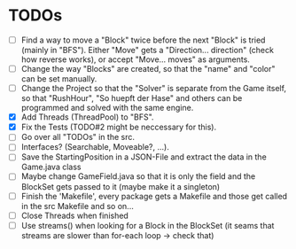 # TODOs

 - [ ] Find a way to move a "Block" twice before the next "Block" is tried (mainly in "BFS"). Either "Move" gets a "Direction... direction" (check how reverse works), or accept "Move... moves" as arguments.
 - [ ] Change the way "Blocks" are created, so that the "name" and "color" can be set manually.
 - [ ] Change the Project so that the "Solver" is separate from the Game itself, so that "RushHour", "So huepft der Hase" and others can be programmed and solved with the same engine.
 - [X] Add Threads (ThreadPool) to "BFS".
 - [X] Fix the Tests (TODO#2 might be neccessary for this).
 - [ ] Go over all "TODOs" in the src.
 - [ ] Interfaces? (Searchable, Moveable?, ...).
 - [ ] Save the StartingPosition in a JSON-File and extract the data in the Game.java class
 - [ ] Maybe change GameField.java so that it is only the field and the BlockSet gets passed to it (maybe make it a singleton)
 - [ ] Finish the 'Makefile', every package gets a Makefile and those get called in the src Makefile and so on...
 - [ ] Close Threads when finished
 - [ ] Use streams() when looking for a Block in the BlockSet (it seams that streams are slower than for-each loop -> check that)
